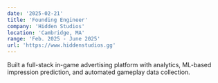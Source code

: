 ```yaml
---
date: '2025-02-21'
title: 'Founding Engineer'
company: 'Hidden Studios'
location: 'Cambridge, MA'
range: 'Feb. 2025 - June 2025'
url: 'https://www.hiddenstudios.gg'
---
```


Built a full-stack in-game advertising platform with analytics, ML-based impression prediction, and automated gameplay data collection.
